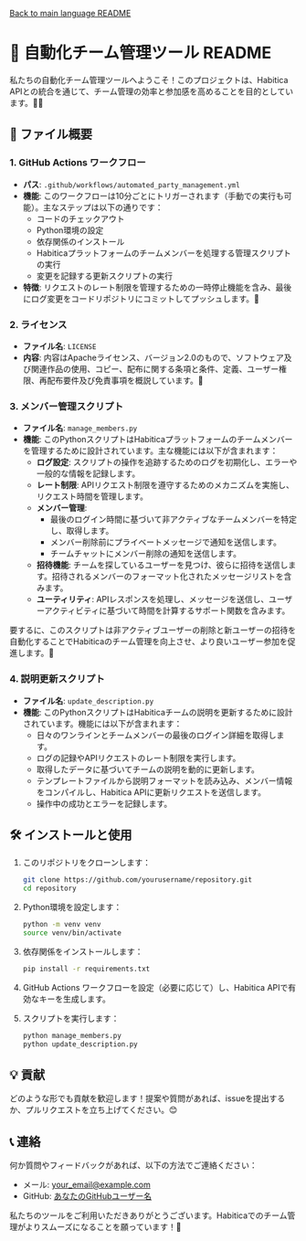 [Back to main language README](README.md)

# 🥳 自動化チーム管理ツール README

私たちの自動化チーム管理ツールへようこそ！このプロジェクトは、Habitica APIとの統合を通じて、チーム管理の効率と参加感を高めることを目的としています。💼✨

## 📁 ファイル概要

### 1. GitHub Actions ワークフロー
- **パス**: `.github/workflows/automated_party_management.yml`
- **機能**: このワークフローは10分ごとにトリガーされます（手動での実行も可能）。主なステップは以下の通りです：
  - コードのチェックアウト
  - Python環境の設定
  - 依存関係のインストール
  - Habiticaプラットフォームのチームメンバーを処理する管理スクリプトの実行
  - 変更を記録する更新スクリプトの実行
- **特徴**: リクエストのレート制限を管理するための一時停止機能を含み、最後にログ変更をコードリポジトリにコミットしてプッシュします。🔄

### 2. ライセンス
- **ファイル名**: `LICENSE`
- **内容**: 内容はApacheライセンス、バージョン2.0のもので、ソフトウェア及び関連作品の使用、コピー、配布に関する条項と条件、定義、ユーザー権限、再配布要件及び免責事項を概説しています。📜

### 3. メンバー管理スクリプト
- **ファイル名**: `manage_members.py`
- **機能**: このPythonスクリプトはHabiticaプラットフォームのチームメンバーを管理するために設計されています。主な機能には以下が含まれます：
  - **ログ設定**: スクリプトの操作を追跡するためのログを初期化し、エラーや一般的な情報を記録します。
  - **レート制限**: APIリクエスト制限を遵守するためのメカニズムを実施し、リクエスト時間を管理します。
  - **メンバー管理**:
    - 最後のログイン時間に基づいて非アクティブなチームメンバーを特定し、取得します。
    - メンバー削除前にプライベートメッセージで通知を送信します。
    - チームチャットにメンバー削除の通知を送信します。
  - **招待機能**: チームを探しているユーザーを見つけ、彼らに招待を送信します。招待されるメンバーのフォーマット化されたメッセージリストを含みます。
  - **ユーティリティ**: APIレスポンスを処理し、メッセージを送信し、ユーザーアクティビティに基づいて時間を計算するサポート関数を含みます。

要するに、このスクリプトは非アクティブユーザーの削除と新ユーザーの招待を自動化することでHabiticaのチーム管理を向上させ、より良いユーザー参加を促進します。🎉

### 4. 説明更新スクリプト
- **ファイル名**: `update_description.py`
- **機能**: このPythonスクリプトはHabiticaチームの説明を更新するために設計されています。機能には以下が含まれます：
  - 日々のワンラインとチームメンバーの最後のログイン詳細を取得します。
  - ログの記録やAPIリクエストのレート制限を実行します。
  - 取得したデータに基づいてチームの説明を動的に更新します。
  - テンプレートファイルから説明フォーマットを読み込み、メンバー情報をコンパイルし、Habitica APIに更新リクエストを送信します。
  - 操作中の成功とエラーを記録します。

## 🛠️ インストールと使用

1. このリポジトリをクローンします：
   ```bash
   git clone https://github.com/yourusername/repository.git
   cd repository
   ```

2. Python環境を設定します：
   ```bash
   python -m venv venv
   source venv/bin/activate
   ```

3. 依存関係をインストールします：
   ```bash
   pip install -r requirements.txt
   ```

4. GitHub Actions ワークフローを設定（必要に応じて）し、Habitica APIで有効なキーを生成します。

5. スクリプトを実行します：
   ```bash
   python manage_members.py
   python update_description.py
   ```

## 💡 貢献

どのような形でも貢献を歓迎します！提案や質問があれば、issueを提出するか、プルリクエストを立ち上げてください。😊

## 📞 連絡

何か質問やフィードバックがあれば、以下の方法でご連絡ください：
- メール: your_email@example.com
- GitHub: [あなたのGitHubユーザー名](https://github.com/yourusername)

私たちのツールをご利用いただきありがとうございます。Habiticaでのチーム管理がよりスムーズになることを願っています！🎊
